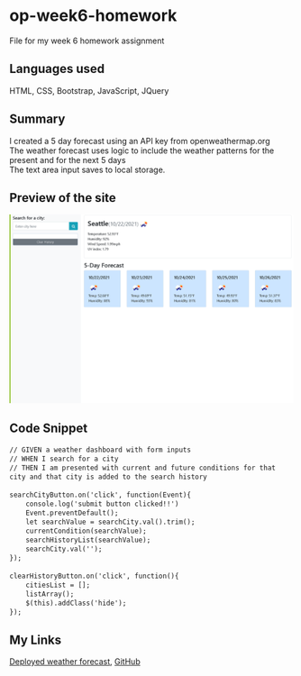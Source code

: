 # op-week6-homework
File for my week 6 homework assignment
## Languages used
HTML, CSS, Bootstrap, JavaScript, JQuery
## Summary
I created a 5 day forecast using an API key from openweathermap.org</br>
The weather forecast uses logic to include the weather patterns for the present and for the next 5 days</br>
The text area input saves to local storage.
## Preview of the site
![image](./develop/working-page-snippet.PNG)

## Code Snippet 
```
// GIVEN a weather dashboard with form inputs
// WHEN I search for a city
// THEN I am presented with current and future conditions for that city and that city is added to the search history

searchCityButton.on('click', function(Event){
    console.log('submit button clicked!!')
    Event.preventDefault();
    let searchValue = searchCity.val().trim();
    currentCondition(searchValue);
    searchHistoryList(searchValue);
    searchCity.val('');
});

clearHistoryButton.on('click', function(){
    citiesList = [];
    listArray();
    $(this).addClass('hide');
});
```
## My Links
[Deployed weather forecast](https://oscarp76.github.io/op-week6-homework/),
[GitHub](https://github.com/OscarP76)
